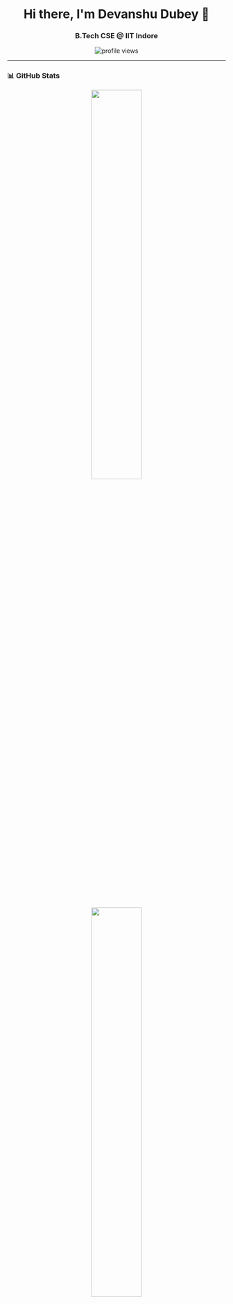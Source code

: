 <h1 align="center">Hi there, I'm Devanshu Dubey 👋</h1>
<h3 align="center">B.Tech CSE @ IIT Indore</h3>

<p align="center">
  <img src="https://komarev.com/ghpvc/?username=DevanshuDubey&label=Profile%20Views&color=0e75b6&style=flat" alt="profile views" /> 
</p>

---

### 📊 **GitHub Stats**
<p align="center">
  <img width="48%" src="https://github-readme-stats.vercel.app/api/top-langs/?username=DevanshuDubey&layout=compact&theme=radical" />
</p>

<p align="center">
  <img width="48%" src="https://github-readme-stats.vercel.app/api?username=DevanshuDubey&show_icons=true&theme=radical" />

</p>

---
